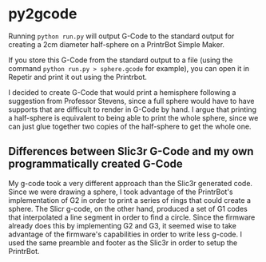 # py2gcode
Running `python run.py` will output G-Code to the standard output for creating a 2cm diameter half-sphere on a PrintrBot Simple Maker.

If you store this G-Code from the standard output to a file (using the command `python run.py > sphere.gcode` for example), you can open it in Repetir and print it out using the Printrbot.

I decided to create G-Code that would print a hemisphere following a suggestion from Professor Stevens, since a full sphere would have to have supports that are difficult to render in G-Code by hand. I argue that printing a half-sphere is equivalent to being able to print the whole sphere, since we can just glue together two copies of the half-sphere to get the whole one.

## Differences between Slic3r G-Code and my own programmatically created G-Code
My g-code took a very different approach than the Slic3r generated code. Since we were drawing a sphere, I took advantage of the PrintrBot's implementation of G2 in order to print a series of rings that could create a sphere. The Slicr g-code, on the other hand, produced a set of G1 codes that interpolated a line segment in order to find a circle. Since the firmware already does this by implementing G2 and G3, it seemed wise to take advantage of the firmware's capabilities in order to write less g-code. I used the same preamble and footer as the Slic3r in order to setup the PrintrBot. 
